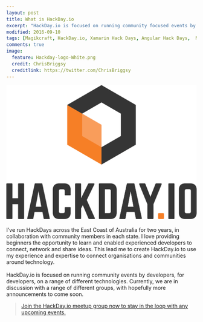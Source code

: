 ```yaml
---
layout: post
title: What is HackDay.io
excerpt: "HackDay.io is focused on running community focused events by developers, for developers, on a range of different technologies."
modified: 2016-09-10
tags: [Magikcraft, HackDay.io, Xamarin Hack Days, Angular Hack Days,  Meetup ]
comments: true
image:
  feature: Hackday-logo-White.png
  credit: ChrisBriggsy
  creditlink: https://twitter.com/ChrisBriggsy
---
```


![HackDay.io logo](/images/Hackday-logo-White.png)<br><br>I’ve run HackDays across the East Coast of Australia for two years, in collaboration with community members in each state. I love providing beginners the opportunity to learn and enabled experienced developers to connect, network and share ideas. This lead me to create HackDay.io to use my experience and expertise to connect organisations and communities around technology.<br><br>HackDay.io is focused on running community events by  developers, for developers, on a range of different technologies. Currently, we are in discussion with a range of different groups, with hopefully more announcements to come soon.

> [Join the HackDay.io meetup group now to stay in the loop with any upcoming events.](https://www.meetup.com/hackday-io-Brisbane/)
